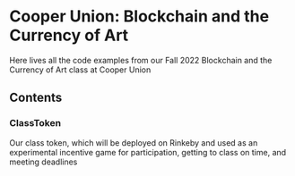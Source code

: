 # Cooper Union: Blockchain and the Currency of Art

Here lives all the code examples from our Fall 2022 Blockchain and the Currency of Art class at Cooper Union

## Contents

### ClassToken

Our class token, which will be deployed on Rinkeby and used as an experimental incentive game for participation, getting to class on time, and meeting deadlines